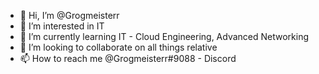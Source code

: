 - 👋 Hi, I’m @Grogmeisterr
- 👀 I’m interested in IT
- 🌱 I’m currently learning IT - Cloud Engineering, Advanced Networking
- 💞️ I’m looking to collaborate on all things relative
- 📫 How to reach me @Grogmeisterr#9088 - Discord

<!---
Grogmeisterr/Grogmeisterr is a ✨ special ✨ repository because its `README.md` (this file) appears on your GitHub profile.
You can click the Preview link to take a look at your changes.
--->
